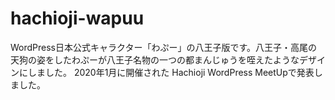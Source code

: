 # hachioji-wapuu
WordPress日本公式キャラクター「わぷー」の八王子版です。八王子・高尾の天狗の姿をしたわぷーが八王子名物の一つの都まんじゅうを咥えたようなデザインにしました。
2020年1月に開催された Hachioji WordPress MeetUpで発表しました。
